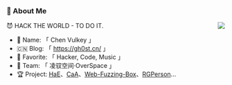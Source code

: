 
### 👤 About Me

<img align="right" src="https://github.com/gh0stkey/github-stats/blob/master/generated/languages.svg" />

😈 HACK THE WORLD - TO DO IT.

- 🥸 Name: 「 Chen Vulkey 」
- 🇨🇳 Blog: 「 https://gh0st.cn/ 」
- 💖 Favorite: 「 Hacker, Code, Music 」
- 💎 Team: 「 凌驭空间·OverSpace 」
- 🏆 Project: [HaE](https://github.com/gh0stkey/HaE)、[CaA](https://github.com/gh0stkey/CaA)、[Web-Fuzzing-Box](https://github.com/gh0stkey/Web-Fuzzing-Box)、[RGPerson](https://github.com/gh0stkey/RGPerson)...

